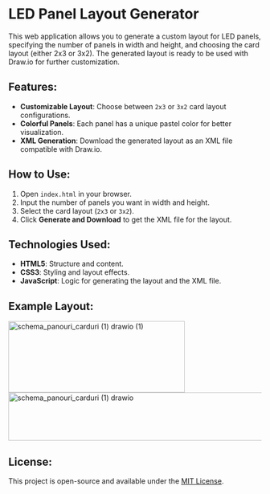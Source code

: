 # LED Panel Layout Generator

This web application allows you to generate a custom layout for LED panels, specifying the number of panels in width and height, and choosing the card layout (either 2x3 or 3x2). The generated layout is ready to be used with Draw.io for further customization.

## Features:
- **Customizable Layout**: Choose between `2x3` or `3x2` card layout configurations.
- **Colorful Panels**: Each panel has a unique pastel color for better visualization.
- **XML Generation**: Download the generated layout as an XML file compatible with Draw.io.

## How to Use:
1. Open `index.html` in your browser.
2. Input the number of panels you want in width and height.
3. Select the card layout (`2x3` or `3x2`).
4. Click **Generate and Download** to get the XML file for the layout.

## Technologies Used:
- **HTML5**: Structure and content.
- **CSS3**: Styling and layout effects.
- **JavaScript**: Logic for generating the layout and the XML file.

## Example Layout:
<img width="351" height="142" alt="schema_panouri_carduri (1) drawio (1)" src="https://github.com/user-attachments/assets/8e066850-bf86-433e-bfb2-799821a9d001" />
</br>
<img width="521" height="96" alt="schema_panouri_carduri (1) drawio" src="https://github.com/user-attachments/assets/0023aea9-ddc4-4fc1-b33a-92259811f607" />

## License:
This project is open-source and available under the [MIT License](LICENSE).
